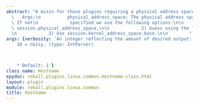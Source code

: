 ```yaml
---
abstract: "A mixin for those plugins requiring a physical address space.\n\n     \
  \   Args:\n          physical_address_space: The physical address space to use.\
  \ If not\n            specified we use the following options:\n\n            1)\
  \ session.physical_address_space,\n\n            2) Guess using the load_as() plugin,\n\
  \n            3) Use session.kernel_address_space.base.\n\n        "
args: {verbosity: 'An integer reflecting the amount of desired output: 0 = quiet,
    10 = noisy. (type: IntParser)



    * Default: 1'}
class_name: Hostname
epydoc: rekall.plugins.linux.common.Hostname-class.html
layout: plugin
module: rekall.plugins.linux.common
title: hostname
---
```


